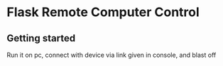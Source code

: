 # Flask Remote Computer Control



## Getting started

Run it on pc, connect with device via link given in console, and blast off